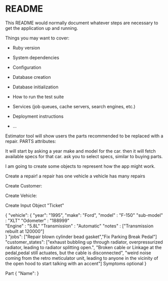 # README
This README would normally document whatever steps are necessary to get the
application up and running.

Things you may want to cover:

* Ruby version

* System dependencies

* Configuration

* Database creation

* Database initialization

* How to run the test suite

* Services (job queues, cache servers, search engines, etc.)

* Deployment instructions

* ...

Estimator tool will show users the parts recommended to be replaced with a repair.
PARTS
    attributes:


It will start by asking a year make and model for the car.
then it will fetch available specs for that car.
ask you to select specs, similar to buying parts.

I am going to create some objects to represent how the app might work.

Create a repair!
a repair has one vehicle
a vehicle has many repairs

Create Customer:

Create Vehicle:

Create Input Object "Ticket"

{
  "vehicle": {
        "year": "1995",
        "make": "Ford",
        "model" : "F-150"
        "sub-model" : "XLT"
        "Odometer" : "188999"   
        "Engine" : "5.8L"
        "Transmission" : "Automatic"
        "notes" : ["Transmission rebuilt at 120000"]     
  }
  "jobs": ["Repair blown cylinder bead gasket","Fix Parking Break Pedal"]
  "customer_states": ["exhaust bubbling up through radiator, overpressurized radiator, leading to radiator splitting open.", "Broken cable or Linkage at the pedal,pedal still actuates, but the cable is disconnected", "weird noise coming from the retro meticulator unit, leading to anyone in the vicinity of the open hood to start talking with an accent"]                                                         Symptoms optional
}


Part
{
    "Name":
}
